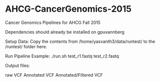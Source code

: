 # AHCG-CancerGenomics-2015
Cancer Genomics Pipelines for AHCG Fall 2015

Dependencies should already be installed on gpuvannberg

Setup Data: Copy the contents from /home/yasvanth3/data/runtest/ to the /runtest/ folder here.

Run Pipeline Example: ./run.sh test_r1.fastq test_r2.fastq

Output files:

raw VCF
Annotated VCF
Annotated/Filtered VCF
